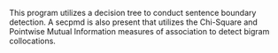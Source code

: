 This program utilizes a decision tree to conduct sentence boundary detection. 
A secpmd is also present that utilizes the Chi-Square and Pointwise Mutual Information measures of association to detect bigram collocations. 
